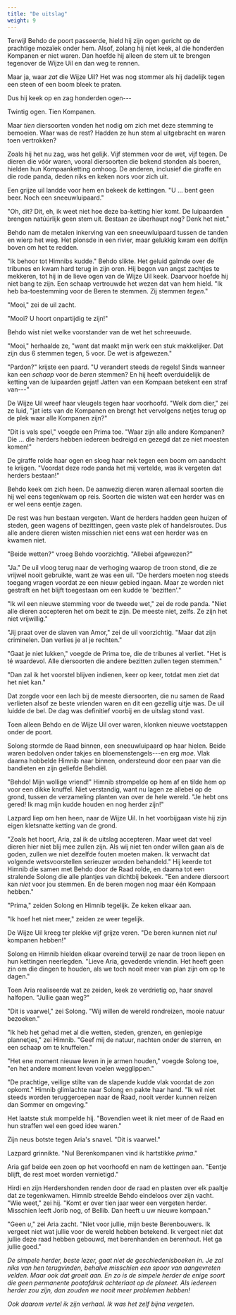 ```yaml
---
title: "De uitslag"
weight: 9
---
```


Terwijl Behdo de poort passeerde, hield hij zijn ogen gericht op de prachtige mozaïek onder hem. Alsof, zolang hij niet keek, al die honderden Kompanen er niet waren. Dan hoefde hij alleen de stem uit te brengen tegenover de Wijze Uil en dan weg te rennen.

Maar ja, waar _zat_ die Wijze Uil? Het was nog stommer als hij dadelijk tegen een steen of een boom bleek te praten.

Dus hij keek op en zag honderden ogen---

Twintig ogen. Tien Kompanen.

Maar _tien_ diersoorten vonden het nodig om zich met deze stemming te bemoeien. Waar was de rest? Hadden ze hun stem al uitgebracht en waren toen vertrokken?

Zoals hij het nu zag, was het gelijk. Vijf stemmen voor de wet, vijf tegen. De dieren die vóór waren, vooral diersoorten die bekend stonden als boeren, hielden hun Kompaanketting omhoog. De anderen, inclusief die giraffe en die rode panda, deden niks en keken nors voor zich uit.

Een grijze uil landde voor hem en bekeek de kettingen. "U ... bent geen beer. Noch een sneeuwluipaard."

"Oh, dit? Dit, eh, ik weet niet hoe deze ba-ketting hier komt. De luipaarden brengen natúúrlijk geen stem uit. Bestaan ze überhaupt nog? Denk het niet." 

Behdo nam de metalen inkerving van een sneeuwluipaard tussen de tanden en wierp het weg. Het plonsde in een rivier, maar gelukkig kwam een dolfijn boven om het te redden.

"Ik behoor tot Himnibs kudde." Behdo slikte. Het geluid galmde over de tribunes en kwam hard terug in zijn oren. Hij begon van angst zachtjes te mekkeren, tot hij in de lieve ogen van de Wijze Uil keek. Daarvoor hoefde hij niet bang te zijn. Een schaap vertrouwde het wezen dat van hem hield. "Ik heb ba-toestemming voor de Beren te stemmen. Zij stemmen _tegen_."

"Mooi," zei de uil zacht. 

"Mooi? U hoort onpartijdig te zijn!" 

Behdo wist niet welke voorstander van de wet het schreeuwde.

"Mooi," herhaalde ze, "want dat maakt mijn werk een stuk makkelijker. Dat zijn dus 6 stemmen tegen, 5 voor. De wet is afgewezen."

"Pardon?" krijste een paard. "U verandert steeds de regels! Sinds wanneer kan een _schaap_ voor de _beren_ stemmen? En hij heeft overduidelijk de ketting van de luipaarden gejat! Jatten van een Kompaan betekent een straf van---"

De Wijze Uil wreef haar vleugels tegen haar voorhoofd. "Welk dom dier," zei ze luid, "jat iets van de Kompanen en brengt het vervolgens netjes terug op de plek waar alle Kompanen zijn?"

"Dit is vals spel," voegde een Prima toe. "Waar zijn alle andere Kompanen? Die ... die herders hebben iedereen bedreigd en gezegd dat ze niet moesten komen!"

De giraffe rolde haar ogen en sloeg haar nek tegen een boom om aandacht te krijgen. "Voordat deze rode panda het mij vertelde, was ik vergeten dat herders bestaan!"

Behdo keek om zich heen. De aanwezig dieren waren allemaal soorten die hij wel eens tegenkwam op reis. Soorten die wisten wat een herder was en er wel eens eentje zagen.

De rest was hun bestaan vergeten. Want de herders hadden geen huizen of steden, geen wagens of bezittingen, geen vaste plek of handelsroutes. Dus alle andere dieren wisten misschien niet eens wat een herder was en kwamen niet.

"Beide wetten?" vroeg Behdo voorzichtig. "Allebei afgewezen?"

"Ja." De uil vloog terug naar de verhoging waarop de troon stond, die ze vrijwel nooit gebruikte, want ze was een uil. "De herders moeten nog steeds toegang vragen voordat ze een nieuw gebied ingaan. Maar ze worden niet gestraft en het blijft toegestaan om een kudde te 'bezitten'."

"Ik wil een nieuwe stemming voor de tweede wet," zei de rode panda. "Niet alle dieren accepteren het om bezit te zijn. De meeste niet, zelfs. Ze zijn het niet vrijwillig."

"Jij praat over de slaven van Amor," zei de uil voorzichtig. "Maar dat zijn criminelen. Dan verlies je al je rechten."

"Gaat je niet lukken," voegde de Prima toe, die de tribunes al verliet. "Het is té waardevol. Alle diersoorten die andere bezitten zullen tegen stemmen."

"Dan zal ik het voorstel blijven indienen, keer op keer, totdat men ziet dat het niet kan."

Dat zorgde voor een lach bij de meeste diersoorten, die nu samen de Raad verlieten alsof ze beste vrienden waren en dit een gezellig uitje was. De uil luidde de bel. De dag was definitief voorbij en de uitslag stond vast.

Toen alleen Behdo en de Wijze Uil over waren, klonken nieuwe voetstappen onder de poort.

Solong stormde de Raad binnen, een sneeuwluipaard op haar hielen. Beide waren bedolven onder takjes en bloemenstengels---en erg _moe_. Vlak daarna hobbelde Himnib naar binnen, ondersteund door een paar van die bandieten en zijn geliefde Behdiël.

"Behdo! Mijn wollige vriend!" Himnib strompelde op hem af en tilde hem op voor een dikke knuffel. Niet verstandig, want nu lagen ze allebei op de grond, tussen de verzameling planten van over de hele wereld. "Je hebt ons gered! Ik mag mijn kudde houden en nog herder zijn!"

Lazpard liep om hen heen, naar de Wijze Uil. In het voorbijgaan viste hij zijn eigen kletsnatte ketting van de grond. 

"Zoals het hoort, Aria, zal ik de uitslag accepteren. Maar weet dat veel dieren hier niet blij mee zullen zijn. Als wij niet ten onder willen gaan als de goden, zullen we niet dezelfde fouten moeten maken. Ik verwacht dat volgende wetsvoorstellen serieuzer worden behandeld." Hij keerde tot Himnib die samen met Behdo door de Raad rolde, en daarna tot een stralende Solong die alle plantjes van dichtbij bekeek. "Een andere diersoort kan _niet_ voor jou stemmen. En de beren mogen nog maar één Kompaan hebben."

"Prima," zeiden Solong en Himnib tegelijk. Ze keken elkaar aan.

"Ik hoef het niet meer," zeiden ze weer tegelijk.

De Wijze Uil kreeg ter plekke vijf grijze veren. "De beren kunnen niet _nul_ kompanen hebben!"

Solong en Himnib hielden elkaar overeind terwijl ze naar de troon liepen en hun kettingen neerlegden. "Lieve Aria, gevederde vriendin. Het heeft geen zin om die dingen te houden, als we toch nooit meer van plan zijn om op te dagen."

Toen Aria realiseerde wat ze zeiden, keek ze verdrietig op, haar snavel halfopen. "Jullie gaan weg?"

"Dit is vaarwel," zei Solong. "Wij willen de wereld rondreizen, mooie natuur bezoeken."

"Ik heb het gehad met al die wetten, steden, grenzen, en geniepige plannetjes," zei Himnib. "Geef mij de natuur, nachten onder de sterren, en een schaap om te knuffelen."

"Het ene moment nieuwe leven in je armen houden," voegde Solong toe, "en het andere moment leven voelen wegglippen."

"De prachtige, veilige stilte van de slapende kudde vlak voordat de zon opkomt." Himnib glimlachte naar Solong en pakte haar hand. "Ik wil niet steeds worden teruggeroepen naar de Raad, nooit verder kunnen reizen dan Sommer en omgeving."

Het laatste stuk mompelde hij. "Bovendien weet ik niet meer of de Raad en hun straffen wel een goed idee waren."

Zijn neus botste tegen Aria's snavel. "Dit is vaarwel."

Lazpard grinnikte. "Nul Berenkompanen vind ik hartstikke _prima_."

Aria gaf beide een zoen op het voorhoofd en nam de kettingen aan. "Eentje blijft, de rest moet worden vernietigd."

Hirdi en zijn Herdershonden renden door de raad en plasten over elk paaltje dat ze tegenkwamen. Himnib streelde Behdo eindeloos over zijn vacht. "Wie weet," zei hij. "Komt er over tien jaar weer een vergeten herder. Misschien leeft Jorib nog, of Bellib. Dan heeft u uw nieuwe kompaan."

"Geen _u_," zei Aria zacht. "Niet voor jullie, mijn beste Berenbouwers. Ik vergeet niet wat jullie voor de wereld hebben betekend. Ik vergeet niet dat jullie deze raad hebben gebouwd, met berenhanden en berenhout. Het ga jullie goed."

_De simpele herder, beste lezer, gaat niet de geschiedenisboeken in. Je zal niks van hen terugvinden, behalve misschien een spoor van aangevreten velden. Maar ook dat groeit aan. En zo is de simpele herder de enige soort die geen permanente pootafdruk achterlaat op de planeet. Als iedereen herder zou zijn, dan zouden we nooit meer problemen hebben!_

_Ook daarom vertel ik zijn verhaal. Ik was het zelf bijna vergeten._